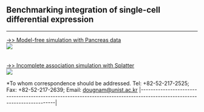## Benchmarking integration of single-cell differential expression
-------------------------------------------------------------------------------------------------------------------------
[->> Model-free simulation with Pancreas data](https://github.com/noobCoding/Benchmarking-integration-of-scRNAseq-differential-analysis/blob/main/doc/Model-free-simulation-with-Pancreas-data-beta-cells.md)
<br>
<img src="https://github.com/noobCoding/Benchmarking-integration-of-scRNAseq-differential-analysis/blob/main/doc/Model-free-simulation-with-Pancreas-data-beta-cells_files/figure-gfm/unnamed-chunk-15-1.png"> 
<br>
<br>
<br>
[->> Incomplete association simulation with Splatter](https://github.com/noobCoding/Benchmarking-integration-of-scRNAseq-differential-analysis/blob/main/doc/Incomplete-association-simulation-with-Splatter.md)
<br>
<img src="https://github.com/noobCoding/Benchmarking-integration-of-scRNAseq-differential-analysis/blob/main/doc/Incomplete-association-simulation-with-Splatter_files/figure-gfm/unnamed-chunk-4-1.png"> 

*To whom correspondence should be addressed. Tel: +82-52-217-2525; Fax: +82-52-217-2639; Email: dougnam@unist.ac.kr
|-------------------------------------------------------------------------------------------------------------------------|
